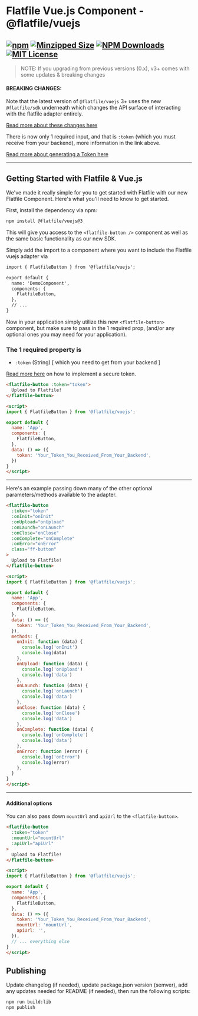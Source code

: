 # Flatfile Vue.js Component - @flatfile/vuejs

[![npm](https://img.shields.io/npm/v/@flatfile/vuejs.svg?label=npm%20version&color=2EBF6A&style=for-the-badge)](https://www.npmjs.com/@flatfile/vuejs)
[![Minzipped Size](https://img.shields.io/bundlephobia/minzip/@flatfile/vuejs?color=794cff&style=for-the-badge)](https://bundlephobia.com/result?p=@flatfile/vuejs)
[![NPM Downloads](https://img.shields.io/npm/dw/@flatfile/vuejs.svg?color=8c66ff&style=for-the-badge)](https://www.npmjs.com/@flatfile/vuejs)
[![MIT License](https://img.shields.io/badge/license-MIT-blue.svg?style=for-the-badge&color=794cff)](/LICENSE)
--

> NOTE: If you upgrading from previous versions (0.x), v3+ comes with some updates & breaking changes

#### BREAKING CHANGES:

Note that the latest version of `@flatfile/vuejs` 3+ uses the new `@flatfile/sdk` underneath which changes the API surface of interacting with the flatfile adapter entirely.

[Read more about these changes here](https://flatfile.com/docs/implementing-embeds/)

There is now only 1 required input, and that is `:token` (which you must receive from your backend), more information in the link above.

[Read more about generating a Token here](https://flatfile.com/docs/sdk/)

---

## Getting Started with Flatfile & Vue.js

We've made it really simple for you to get started with Flatfile with our new Flatfile Component. Here's what you'll need to know to get started.

First, install the dependency via npm:

```bash
npm install @flatfile/vuejs@3
```

This will give you access to the `<flatfile-button />` component as well as the same basic functionality as our new SDK.

Simply add the import to a component where you want to include the Flatfile vuejs adapter via

```html
import { FlatfileButton } from '@flatfile/vuejs';

export default {
  name: 'DemoComponent',
  components: {
    FlatfileButton,
  },
  // ...
}
```

Now in your application simply utilize this new `<flatfile-button>` component, but make sure to pass in the 1 required prop, (and/or any optional ones you may need for your application).

### The 1 required property is

- `:token` (String) [ which you need to get from your backend ]

[Read more here](https://flatfile.com/docs/implementing-embeds/) on how to implement a secure token.

```html
<flatfile-button :token="token">
  Upload to Flatfile!
</flatfile-button>

<script>
import { FlatfileButton } from '@flatfile/vuejs';

export default {
  name: 'App',
  components: {
    FlatfileButton,
  },
  data: () => ({
    token: 'Your_Token_You_Received_From_Your_Backend',    
  })
}
</script>
```

---

Here's an example passing down many of the other optional parameters/methods available to the adapter.

```html
<flatfile-button 
  :token="token"
  :onInit="onInit"
  :onUpload="onUpload"
  :onLaunch="onLaunch"
  :onClose="onClose"
  :onComplete="onComplete"
  :onError="onError" 
  class="ff-button"
>
  Upload to Flatfile!
</flatfile-button>

<script>
import { FlatfileButton } from '@flatfile/vuejs';

export default {
  name: 'App',
  components: {
    FlatfileButton,
  },
  data: () => ({
    token: 'Your_Token_You_Received_From_Your_Backend',
  }),
  methods: {
    onInit: function (data) {
      console.log('onInit')
      console.log(data)
    },
    onUpload: function (data) {
      console.log('onUpload')
      console.log('data')
    },
    onLaunch: function (data) {
      console.log('onLaunch')
      console.log('data')
    },
    onClose: function (data) {
      console.log('onClose')
      console.log('data')
    },
    onComplete: function (data) {
      console.log('onComplete')
      console.log('data')
    },
    onError: function (error) {
      console.log('onError')
      console.log(error)
    },
  }
}
</script>
```

---

#### Additional options

You can also pass down `mountUrl` and `apiUrl` to the `<flatfile-button>`.

```html
<flatfile-button 
  :token="token"
  :mountUrl="mountUrl"
  :apiUrl="apiUrl"
>
  Upload to Flatfile!
</flatfile-button>

<script>
import { FlatfileButton } from '@flatfile/vuejs';

export default {
  name: 'App',
  components: {
    FlatfileButton,
  },
  data: () => ({
    token: 'Your_Token_You_Received_From_Your_Backend',
    mountUrl: 'mountUrl',
    apiUrl: '',
  }),
  // ... everything else
}
</script>
```

## Publishing

Update changelog (if needed), update package.json version (semver), add any updates needed for README (if needed), then run the following scripts:

```bash
npm run build:lib
npm publish
```